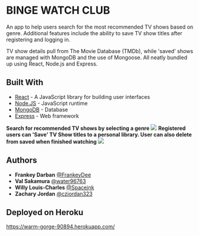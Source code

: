 # BINGE WATCH CLUB

An app to help users search for the most recommended TV shows based on genre. Additional features include the ability to save TV show titles after registering and logging in. 

TV show details pull from The Movie Database (TMDb), while 'saved' shows are managed with MongoDB and the use of Mongoose. All neatly bundled up using React, Node.js and Express. 

## Built With

* [React](https://reactjs.org/) - A JavaScript library for   building user interfaces
* [Node.JS](https://nodejs.org/) - JavaScript runtime
* [MongoDB](https://www.mongodb.com/) - Database
* [Express](https://expressjs.com/) - Web framework



**Search for recommended TV shows by selecting a genre**
<img src="client/src/Images/searchGIF.gif" />
**Registered users can 'Save' TV Show titles to a personal library. User can also delete from saved when finished watching**
<img src="client/src/Images/savedGIF.gif" />


## Authors

* **Frankey Darban** [@FrankeyDee](https://github.com/FrankeyDee)
* **Val Sakamura** [@water96763](https://github.com/water96763)
* **Willy Louis-Charles** [@Spacejnk](https://github.com/Spacejnk)
* **Zachary Jordan** [@czjordan323](https://github.com/czjordan323)

## Deployed on Heroku

https://warm-gorge-90894.herokuapp.com/
